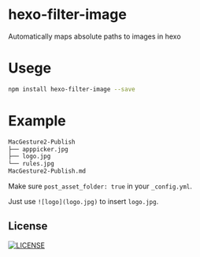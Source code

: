 # hexo-filter-image

Automatically maps absolute paths to images in hexo

# Usege

```bash
npm install hexo-filter-image --save
```

# Example

```bash
MacGesture2-Publish
├── apppicker.jpg
├── logo.jpg
└── rules.jpg
MacGesture2-Publish.md
```

Make sure `post_asset_folder: true` in your `_config.yml`.

Just use `![logo](logo.jpg)` to insert `logo.jpg`.

## License

[![LICENSE](https://img.shields.io/github/license/JoeyBling/hexo-filter-image "LICENSE")](./LICENSE "LICENSE")
